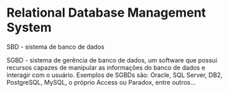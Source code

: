 # Relational Database Management System

SBD -  sistema de banco de dados

SGBD -  sistema de gerência de banco de dados, um software que possui recursos capazes de manipular as informações do banco de dados e interagir com o usuário. Exemplos de SGBDs são: Oracle, SQL Server, DB2, PostgreSQL, MySQL, o próprio Access ou Paradox, entre outros...
